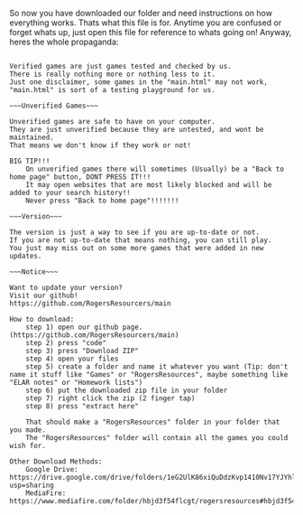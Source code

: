 So now you have downloaded our folder and need instructions on how everything works.
Thats what this file is for.
Anytime you are confused or forget whats up, just open this file for reference to whats going on!
Anyway, heres the whole propaganda:

~~~Verified Games~~~

Verified games are just games tested and checked by us.
There is really nothing more or nothing less to it.
Just one disclaimer, some games in the "main.html" may not work, "main.html" is sort of a testing playground for us.

~~~Unverified Games~~~

Unverified games are safe to have on your computer.
They are just unverified because they are untested, and wont be maintained.
That means we don't know if they work or not!

BIG TIP!!!
	On unverified games there will sometimes (Usually) be a "Back to home page" button, DONT PRESS IT!!!
	It may open websites that are most likely blocked and will be added to your search history!!
	Never press "Back to home page"!!!!!!!

~~~Version~~~

The version is just a way to see if you are up-to-date or not.
If you are not up-to-date that means nothing, you can still play.
You just may miss out on some more games that were added in new updates.

~~~Notice~~~

Want to update your version?
Visit our github!
https://github.com/RogersResourcers/main

How to download:
	step 1) open our github page. (https://github.com/RogersResourcers/main)
	step 2) press "code"
	step 3) press "Download ZIP"
	step 4) open your files
	step 5) create a folder and name it whatever you want (Tip: don't name it stuff like "Games" or "RogersResources", maybe something like "ELAR notes" or "Homework lists")
	step 6) put the downloaded zip file in your folder
	step 7) right click the zip (2 finger tap)
	step 8) press "extract here"
	
	That should make a "RogersResources" folder in your folder that you made. 
	The "RogersResources" folder will contain all the games you could wish for.

Other Download Methods:
	Google Drive: https://drive.google.com/drive/folders/1eG2UlK86xiQuDdzKvp1410Nv17YJYhld?usp=sharing
	MediaFire: https://www.mediafire.com/folder/hbjd3f54flcgt/rogersresources#hbjd3f54flcgt
